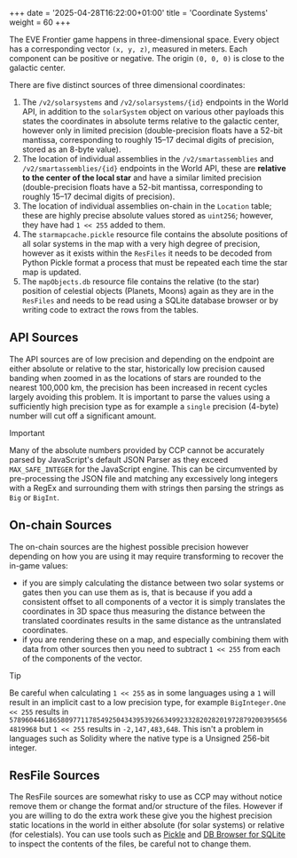 +++
date = '2025-04-28T16:22:00+01:00'
title = 'Coordinate Systems'
weight = 60
+++

The EVE Frontier game happens in three-dimensional space. Every object has a corresponding vector `(x, y, z)`, measured in meters. Each component can be positive or negative. The origin `(0, 0, 0)` is close to the galactic center.

There are five distinct sources of three dimensional coordinates:

1. The `/v2/solarsystems` and `/v2/solarsystems/{id}` endpoints in the World API, in addition to the `solarSystem` object on various other payloads this states the coordinates in absolute terms relative to the galactic center, however only in limited precision (double-precision floats have a 52-bit mantissa, corresponding to roughly 15–17 decimal digits of precision, stored as an 8-byte value).
2. The location of individual assemblies in the `/v2/smartassemblies` and `/v2/smartassemblies/{id}` endpoints in the World API, these are **relative to the center of the local star** and have a similar limited precision (double-precision floats have a 52-bit mantissa, corresponding to roughly 15–17 decimal digits of precision).
3. The location of individual assemblies on-chain in the `Location` table; these are highly precise absolute values stored as `uint256`; however, they have had `1 << 255` added to them.
4. The `starmapcache.pickle` resource file contains the absolute positions of all solar systems in the map with a very high degree of precision, however as it exists within the `ResFiles` it needs to be decoded from Python Pickle format a process that must be repeated each time the star map is updated.
5. The `mapObjects.db` resource file contains the relative (to the star) position of celestial objects (Planets, Moons) again as they are in the `ResFiles` and needs to be read using a SQLite database browser or by writing code to extract the rows from the tables.

## API Sources

The API sources are of low precision and depending on the endpoint are either absolute or relative to the star, historically low precision caused banding when zoomed in as the locations of stars are rounded to the nearest 100,000 km, the precision has been increased in recent cycles largely avoiding this problem. It is important to parse the values using a sufficiently high precision type as for example a `single` precision (4-byte) number will cut off a significant amount.

> [!IMPORTANT]
> Many of the absolute numbers provided by CCP cannot be accurately parsed by JavaScript's default JSON Parser as they exceed `MAX_SAFE_INTEGER` for the JavaScript engine. This can be circumvented by pre-processing the JSON file and matching any excessively long integers with a RegEx and surrounding them with strings then parsing the strings as `Big` or `BigInt`.

## On-chain Sources

The on-chain sources are the highest possible precision however depending on how you are using it may require transforming to recover the in-game values:

- if you are simply calculating the distance between two solar systems or gates then you can use them as is, that is because if you add a consistent offset to all components of a vector it is simply translates the coordinates in 3D space thus measuring the distance between the translated coordinates results in the same distance as the untranslated coordinates.
- if you are rendering these on a map, and especially combining them with data from other sources then you need to subtract `1 << 255` from each of the components of the vector.

> [!TIP]
> Be careful when calculating `1 << 255` as in some languages using a `1` will result in an implicit cast to a low precision type, for example `BigInteger.One << 255` results in `57896044618658097711785492504343953926634992332820282019728792003956564819968`  but `1 << 255` results in `-2,147,483,648`. This isn't a problem in languages such as Solidity where the native type is a Unsigned 256-bit integer.

## ResFile Sources

The ResFile sources are somewhat risky to use as CCP may without notice remove them or change the format and/or structure of the files. However if you are willing to do the extra work these give you the highest precision static locations in the world in either absolute (for solar systems) or relative (for celestials). You can use tools such as [Pickle](https://docs.python.org/3/library/pickle.html) and [DB Browser for SQLite](https://sqlitebrowser.org/) to inspect the contents of the files, be careful not to change them.
